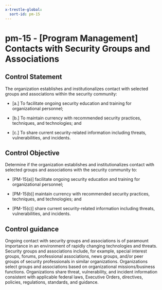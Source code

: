 ```yaml
---
x-trestle-global:
  sort-id: pm-15
---
```


# pm-15 - \[Program Management\] Contacts with Security Groups and Associations

## Control Statement

The organization establishes and institutionalizes contact with selected groups and associations within the security community:

- \[a.\] To facilitate ongoing security education and training for organizational personnel;

- \[b.\] To maintain currency with recommended security practices, techniques, and technologies; and

- \[c.\] To share current security-related information including threats, vulnerabilities, and incidents.

## Control Objective

Determine if the organization establishes and institutionalizes contact with selected groups and associations with the security community to:

- \[PM-15(a)\] facilitate ongoing security education and training for organizational personnel;

- \[PM-15(b)\] maintain currency with recommended security practices, techniques, and technologies; and

- \[PM-15(c)\] share current security-related information including threats, vulnerabilities, and incidents.

## Control guidance

Ongoing contact with security groups and associations is of paramount importance in an environment of rapidly changing technologies and threats. Security groups and associations include, for example, special interest groups, forums, professional associations, news groups, and/or peer groups of security professionals in similar organizations. Organizations select groups and associations based on organizational missions/business functions. Organizations share threat, vulnerability, and incident information consistent with applicable federal laws, Executive Orders, directives, policies, regulations, standards, and guidance.
